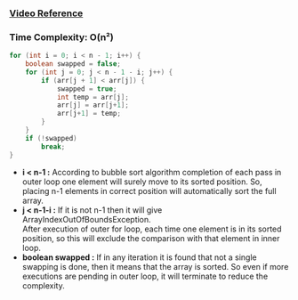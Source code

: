 ### [Video Reference](https://youtu.be/bBQkErahU9c)
### Time Complexity: O(n²)

```java
for (int i = 0; i < n - 1; i++) {
	boolean swapped = false;
	for (int j = 0; j < n - 1 - i; j++) {
		if (arr[j + 1] < arr[j]) {
			swapped = true;
			int temp = arr[j];
			arr[j] = arr[j+1];
			arr[j+1] = temp;
		}
	}
	if (!swapped)
		break;
}
```

- **i < n-1 :** According to bubble sort algorithm completion of each pass in outer loop one element will surely move to its sorted position. So, placing n-1 elements in correct position will automatically sort the full array.
- **j < n-1-i :** If it is not n-1 then it will give ArrayIndexOutOfBoundsException. <br>
After execution of outer for loop, each time one element is in its sorted position, so this will exclude the comparison with that element in inner loop.
- **boolean swapped :** If in any iteration it is found that not a single swapping is done, then it means that the array is sorted. So even if more executions are pending in outer loop, it will terminate to reduce the complexity.

